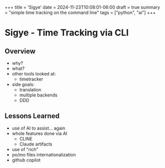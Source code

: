 +++
title = 'Sigye'
date = 2024-11-23T10:08:01-06:00
draft = true
summary = "simple time tracking on the command line"
tags = ["python", "ai"]
+++
# Sigye - Time Tracking via CLI
## Overview
* why?
* what?
* other tools looked at:
  * timetracker
* side goals:
  * translation
  * multiple backends
  * DDD

## Lessons Learned
* use of AI to assist... again
* whole features done via AI
  * CLINE
  * Claude artifacts
* use of "rich"
* po/mo files internationalization
* github copilot
